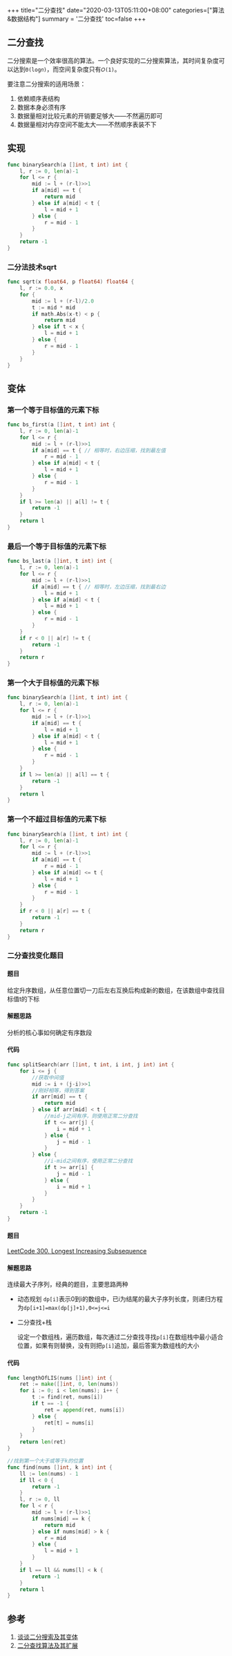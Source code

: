 +++
title="二分查找"
date="2020-03-13T05:11:00+08:00"
categories=["算法&数据结构"]
summary = '二分查找'
toc=false
+++

二分查找
--------

二分搜索是一个效率很高的算法。一个良好实现的二分搜索算法，其时间复杂度可以达到`Θ(log𝑛)`，而空间复杂度只有`𝑂(1)`。

要注意二分搜索的适用场景：

1.	依赖顺序表结构
2.	数据本身必须有序
3.	数据量相对比较元素的开销要足够大——不然遍历即可
4.	数据量相对内存空间不能太大——不然顺序表装不下

实现
----

```go
func binarySearch(a []int, t int) int {
	l, r := 0, len(a)-1
	for l <= r {
		mid := l + (r-l)>>1
		if a[mid] == t {
			return mid
		} else if a[mid] < t {
			l = mid + 1
		} else {
			r = mid - 1
		}
	}
	return -1
}
```

### 二分法技术sqrt

```go
func sqrt(x float64, p float64) float64 {
	l, r := 0.0, x
	for {
		mid := l + (r-l)/2.0
		t := mid * mid
		if math.Abs(x-t) < p {
			return mid
		} else if t < x {
			l = mid + 1
		} else {
			r = mid - 1
		}
	}
}
```

变体
----

### 第一个等于目标值的元素下标

```go
func bs_first(a []int, t int) int {
	l, r := 0, len(a)-1
	for l <= r {
		mid := l + (r-l)>>1
		if a[mid] == t { // 相等时，右边压缩，找到最左值
			r = mid - 1
		} else if a[mid] < t {
			l = mid + 1
		} else {
			r = mid - 1
		}
	}
	if l >= len(a) || a[l] != t {
		return -1
	}
	return l
}
```

### 最后一个等于目标值的元素下标

```go
func bs_last(a []int, t int) int {
	l, r := 0, len(a)-1
	for l <= r {
		mid := l + (r-l)>>1
		if a[mid] == t { // 相等时，左边压缩，找到最右边
			l = mid + 1
		} else if a[mid] < t {
			l = mid + 1
		} else {
			r = mid - 1
		}
	}
	if r < 0 || a[r] != t {
		return -1
	}
	return r
}
```

### 第一个大于目标值的元素下标

```go
func binarySearch(a []int, t int) int {
	l, r := 0, len(a)-1
	for l <= r {
		mid := l + (r-l)>>1
		if a[mid] == t {
			l = mid + 1
		} else if a[mid] < t {
			l = mid + 1
		} else {
			r = mid - 1
		}
	}
	if l >= len(a) || a[l] == t {
		return -1
	}
	return l
}
```

### 第一个不超过目标值的元素下标

```go
func binarySearch(a []int, t int) int {
	l, r := 0, len(a)-1
	for l <= r {
		mid := l + (r-l)>>1
		if a[mid] == t {
			r = mid - 1
		} else if a[mid] <= t {
			l = mid + 1
		} else {
			r = mid - 1
		}
	}
	if r < 0 || a[r] == t {
		return -1
	}
	return r
}
```

### 二分查找变化题目

#### 题目

给定升序数组，从任意位置切一刀后左右互换后构成新的数组，在该数组中查找目标值t的下标

#### 解题思路

分析的核心事如何确定有序数段

#### 代码

```go
func splitSearch(arr []int, t int, i int, j int) int {
	for i <= j {
		//获取中间值
		mid := i + (j-i)>>1
		//刚好相等，得到答案
		if arr[mid] == t {
			return mid
		} else if arr[mid] < t {
			//mid-j之间有序，则使用正常二分查找
			if t <= arr[j] {
				i = mid + 1
			} else {
				j = mid - 1
			}
		} else {
			//i-mid之间有序，使用正常二分查找
			if t >= arr[i] {
				j = mid - 1
			} else {
				i = mid + 1
			}
		}
	}
	return -1
}
```

#### 题目

[LeetCode 300. Longest Increasing Subsequence](https://leetcode.com/problems/longest-increasing-subsequence/)

#### 解题思路

连续最大子序列，经典的题目，主要思路两种

-	动态规划 `dp[i]`表示0到i的数组中，已i为结尾的最大子序列长度，则递归方程为`dp[i+1]=max(dp[j]+1),0<=j<=i`

-	二分查找+栈

	设定一个数组栈，遍历数组，每次通过二分查找寻找`p[i]`在数组栈中最小适合位置，如果有则替换，没有则把`p[i]`追加，最后答案为数组栈的大小

#### 代码

```go
func lengthOfLIS(nums []int) int {
	ret := make([]int, 0, len(nums))
	for i := 0; i < len(nums); i++ {
		t := find(ret, nums[i])
		if t == -1 {
			ret = append(ret, nums[i])
		} else {
			ret[t] = nums[i]
		}
	}
	return len(ret)
}

//找到第一个大于或等于k的位置
func find(nums []int, k int) int {
	ll := len(nums) - 1
	if ll < 0 {
		return -1
	}
	l, r := 0, ll
	for l < r {
		mid := l + (r-l)>>1
		if nums[mid] == k {
			return mid
		} else if nums[mid] > k {
			r = mid
		} else {
			l = mid + 1
		}
	}
	if l == ll && nums[l] < k {
		return -1
	}
	return l
}
```

参考
----

1.	[谈谈二分搜索及其变体](https://liam.page/2018/11/23/binary-search-and-its-variants/)
2.	[二分查找算法及其扩展](https://www.jianshu.com/p/b2c97f2e8c0c)

